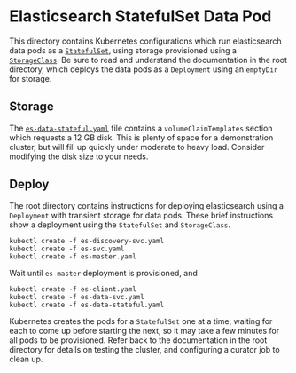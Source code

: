 # Elasticsearch StatefulSet Data Pod
This directory contains Kubernetes configurations which run elasticsearch data pods as a [`StatefulSet`](https://kubernetes.io/docs/concepts/abstractions/controllers/statefulsets/), using storage provisioned using a [`StorageClass`](http://blog.kubernetes.io/2016/10/dynamic-provisioning-and-storage-in-kubernetes.html). Be sure to read and understand the documentation in the root directory, which deploys the data pods as a `Deployment` using an `emptyDir` for storage.

## Storage

The [`es-data-stateful.yaml`](es-data-stateful.yaml) file contains a `volumeClaimTemplates` section which requests a 12 GB disk. This is plenty of space for a demonstration cluster, but will fill up quickly under moderate to heavy load. Consider modifying the disk size to your needs.

## Deploy
The root directory contains instructions for deploying elasticsearch using a `Deployment` with transient storage for data pods. These brief instructions show a deployment using the `StatefulSet` and `StorageClass`.

```
kubectl create -f es-discovery-svc.yaml
kubectl create -f es-svc.yaml
kubectl create -f es-master.yaml
```

Wait until `es-master` deployment is provisioned, and

```
kubectl create -f es-client.yaml
kubectl create -f es-data-svc.yaml
kubectl create -f es-data-stateful.yaml
```

Kubernetes creates the pods for a `StatefulSet` one at a time, waiting for each to come up before starting the next, so it may take a few minutes for all pods to be provisioned. Refer back to the documentation in the root directory for details on testing the cluster, and configuring a curator job to clean up.
